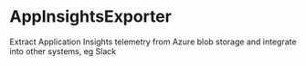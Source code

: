 # AppInsightsExporter
Extract Application Insights telemetry from Azure blob storage and integrate into other systems, eg Slack
